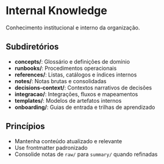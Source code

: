 # Internal Knowledge

Conhecimento institucional e interno da organização.

## Subdiretórios

- **concepts/**: Glossário e definições de domínio
- **runbooks/**: Procedimentos operacionais
- **references/**: Listas, catálogos e índices internos
- **notes/**: Notas brutas e consolidadas
- **decisions-context/**: Contextos narrativos de decisões
- **integracao/**: Integrações, fluxos e mapeamentos
- **templates/**: Modelos de artefatos internos
- **onboarding/**: Guias de entrada e trilhas de aprendizado

## Princípios

- Mantenha conteúdo atualizado e relevante
- Use frontmatter padronizado
- Consolide notas de `raw/` para `summary/` quando refinadas
